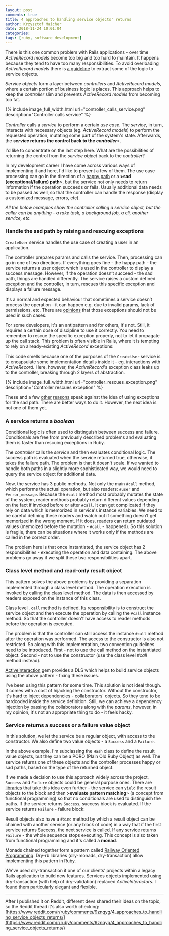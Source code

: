 ```yaml
---
layout: post
comments: true
title: 4 approaches to handling service objects' returns
author: Krzysztof Maicher
date: 2018-11-24 10:01:04
categories:
tags: [ruby, software development]
---
```


There is this one common problem with Rails applications - over time _ActiveRecord models_ become too big and too hard to maintain. It happens because they tend to have too many responsibilities. To avoid overloading _ActiveRecord models_ there is [a guideline](https://codeclimate.com/blog/7-ways-to-decompose-fat-activerecord-models/) to extract some of the logic to service objects.

_Service objects_ form a layer between _controllers_ and _ActiveRecord models_, where a certain portion of business logic is places. This approach helps to keep the _controller_ slim and prevents _ActiveRecord models_ from becoming too fat.

{% include image_full_width.html url="controller_calls_service.png" description="Controller calls service" %}

_Controller_ calls a _service_ to perform a certain _use case_.
The _service_, in turn, interacts with necessary objects (eg. _ActiveRecord models_) to perform the requested operation, mutating some part of the system's state.
Afterwards, the **_service_ returns the control back to the _controller_**>.

I'd like to concentrate on the last step here. What are the possibilities of returning the control from the _service object_ back to the _controller_?

In my development career I have come across various ways of implementing it and here, I'd like to present a few of them. The use case processing can go in the direction of a [happy path](https://en.wikipedia.org/wiki/Happy_path) or a **>sad (exceptional/failure) path**>, but the service not only needs to return information if the operation succeeds or fails. Usually additional data needs to be passed as well, so that the controller can handle the response (display a customized message, errors, etc).

_All the below examples show the controller calling a service object, but the caller can be anything - a rake task, a background job, a cli, another service, etc._

### Handle the sad path by raising and rescuing exceptions

<script src="https://gist.github.com/maicher/b132296766ddb97cb3219674830f8b63.js?file=snippet_1.rb"></script>

<code>CreateUser</code> service handles the use case of creating a user in an application.

The controller prepares params and calls the service. Then, processing can go in one of two directions. If everything goes fine - the happy path - the service returns a user object which is used in the controller to display a success message. However, if the operation doesn’t succeed - the sad path, things are handled differently. The service raises a custom defined exception and the controller, in turn, rescues this specific exception and displays a failure message.


It's a normal and expected behaviour that sometimes a service doesn’t process the operation - it can happen e.g. due to invalid params, lack of permissions, etc. There are [opinions](http://wiki.c2.com/?DesigningWithExceptions) that those exceptions should not be used in such cases.

For some developers, it's an antipattern and for others, it's not. Still, it requires a certain dose of discipline to use it correctly. You need to remember to rescue the specific exception properly, not to let it propagate up the call stack. This problem is often visible in Rails, where it is tempting to rely on already-existing _ActiveRecord_ exceptions:

<script src="https://gist.github.com/maicher/b132296766ddb97cb3219674830f8b63.js?file=snippet_1.rb"></script>

This code smells because one of the purposes of the <code>CreateUser</code> service is to encapsulate some implementation details inside it - eg. interactions with _ActiveRecord_. Here, however, the _ActiveRecord_'s exception class leaks up to the controller, breaking through 2 layers of abstraction.


{% include image_full_width.html url="controller_rescues_exception.png" description="Controller rescues exception" %}

These and a few [other](https://stackoverflow.com/questions/729379/why-not-use-exceptions-as-regular-flow-of-control) [reasons](http://wiki.c2.com/?DontUseExceptionsForFlowControl) speak against the idea of using exceptions for the sad path. There are better ways to do it. However, the next idea is not one of them yet.

### A service returns a _boolean_

Conditional logic is often used to distinguish between success and failure. Conditionals are free from previously described problems and evaluating them is faster than rescuing exceptions in Ruby.

<script src="https://gist.github.com/maicher/b132296766ddb97cb3219674830f8b63.js?file=snippet_3.rb"></script>

The _controller_ calls the _service_ and then evaluates conditional logic. The success path is evaluated when the service returned true, otherwise, it takes the failure path. The problem is that it doesn't scale. If we wanted to handle both paths in a slightly more sophisticated way, we would need to query the service object for additional data.


<script src="https://gist.github.com/maicher/b132296766ddb97cb3219674830f8b63.js?file=snippet_4.rb"></script>

Now, the service has 3 public methods. Not only the main <code>#call</code> method, which performs the actual operation, but also readers: <code>#user</code> and <code>#error_message</code>. Because the <code>#call</code> method most probably mutates the state of the system, reader methods probably return different values depending on the fact if invoked before or after <code>#call</code>. It can get complicated if they rely on data which is memorized in service's instance variables. We need to be careful defining these readers and watch out if something doesn’t get memorized in the wrong moment. If it does, readers can return outdated values (memoized before the mutation - <code>#call</code> - happened). So this solution is fragile, there can be situations where it works only if the methods are called in the correct order.


The problem here is that once instantiated, the service object has 2 responsibilities - executing the operation and data containing. The above problems go away if we split these two responsibilities apart.

### Class level method and read-only result object

This pattern solves the above problems by providing a separation implemented through a class level method. The operation execution is invoked by calling the class level method. The data is then accessed by readers exposed on the instance of this class.


<script src="https://gist.github.com/maicher/b132296766ddb97cb3219674830f8b63.js?file=snippet_5.rb"></script>

Class level <code>.call</code> method is defined. Its responsibility is to construct the service object and then execute the operation by calling the <code>#call</code> instance method. So that the controller doesn't have access to reader methods before the operation is executed.


<script src="https://gist.github.com/maicher/b132296766ddb97cb3219674830f8b63.js?file=snippet_6.rb"></script>


The problem is that the controller can still access the instance <code>#call</code> method after the operation was performed. The access to the constructor is also not restricted. So along with this implementation, two convention guidelines need to be introduced. First - not to use the call method on the instantiated object. Second - not to use the constructor (use the class level _#call_ method instead).


[ActiveInteraction](https://github.com/AaronLasseigne/active_interaction) gem provides a DLS which helps to build service objects using the above pattern - fixing these issues.

<script src="https://gist.github.com/maicher/b132296766ddb97cb3219674830f8b63.js?file=snippet_7.rb"></script>

I've been using this pattern for some time. This solution is not ideal though. It comes with a cost of hijacking the constructor. Without the constructor, it's hard to inject dependencies - collaborators' objects. So they tend to be hardcoded inside the service definition. Still, we can achieve a dependency injection by passing the collaborators along with the _params_, however, in my opinion, it's not an appropriate thing to do - it feels hacky.


<script src="https://gist.github.com/maicher/b132296766ddb97cb3219674830f8b63.js?file=snippet_8.rb"></script>

### Service returns a success or a failure value object

In this solution, we let the service be a regular object, with access to the constructor. We also define two value objects - a <code>Success</code> and a <code>Failure</code>.


<script src="https://gist.github.com/maicher/b132296766ddb97cb3219674830f8b63.js?file=snippet_9.rb"></script>

In the above example, I'm subclassing the <code>Hash</code> class to define the result value objects, but they can be a PORO (Plain Old Ruby Object) as well. The service returns one of these objects and the controller processes happy or sad paths, based on the type of the returned object.


If we made a decision to use this approach widely across the project, <code>Success</code> and <code>Failure</code> objects could be general purpose ones. There are [libraries](https://dry-rb.org) that take this idea even further - the service can <code>yield</code> the result objects to the block and then **>evaluate pattern matching**> (a concept from functional programming) so that no conditionals are used to distinguish the paths. If the service returns <code>Success</code>, success block is evaluated. If the service returns <code>Failure</code> - failure block:

<script src="https://gist.github.com/maicher/b132296766ddb97cb3219674830f8b63.js?file=snippet_10.rb"></script>


Result objects also have a <code>#bind</code> method by which a result object can be chained with another service (or any block of code) in a way that if the first service returns Success, the next service is called. If any service returns <code>Failure</code> - the whole sequence stops executing. This concept is also taken from functional programming and it's called a **monad**.

Monads chained together form a pattern called [Railway Oriented Programming](https://fsharpforfunandprofit.com/rop/). Dry-rb libraries (dry-monads, dry-transaction) allow implementing this pattern in Ruby.

We've used dry-transaction it one of our clients’ projects within a legacy Rails application to build new features. Services objects implemented using dry-transaction (with help of dry-validation) replaced _ActiveInteractors_. I found them particularly elegant and flexible.

---

After I published it on Reddit, different devs shared their ideas on the topic, so the Reddit thread it's also worth checking: [https://www.reddit.com/r/ruby/comments/9znqyg/4_approaches_to_handling_service_objects_returns/](https://www.reddit.com/r/ruby/comments/9znqyg/4_approaches_to_handling_service_objects_returns/)
